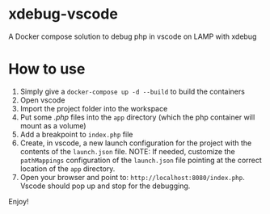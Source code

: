 # xdebug-vscode
A Docker compose solution to debug php in vscode on LAMP with xdebug

# How to use
1. Simply give a `docker-compose up -d --build` to build the containers
1. Open vscode
1. Import the project folder into the workspace
1. Put some *.php* files into the `app` directory (which the php container will mount as a volume)
1. Add a breakpoint to `index.php` file
1. Create, in vscode, a new launch configuration for the project with the contents of the `launch.json` file.
NOTE: If needed, customize the `pathMappings` configuration of the `launch.json` file pointing at the correct location of the `app` directory.
1. Open your browser and point to: `http://localhost:8080/index.php`. Vscode should pop up and stop for the debugging.

Enjoy!

